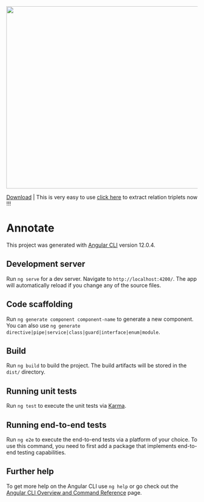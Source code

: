 <img src="https://user-images.githubusercontent.com/57747453/126824653-a9f35e25-e3df-4417-8e3d-01653bcffc0c.gif" width="1080" height="480">

[Download](https://github.com/abera87/annotate/raw/5e5f4598527c524f25b654c4ab6583043e6332d5/HowToUse/video.webm) |
This is very easy to use [click here](https://abera87.github.io/annotate/) to extract relation triplets now !!!

# Annotate

This project was generated with [Angular CLI](https://github.com/angular/angular-cli) version 12.0.4.

## Development server

Run `ng serve` for a dev server. Navigate to `http://localhost:4200/`. The app will automatically reload if you change any of the source files.

## Code scaffolding

Run `ng generate component component-name` to generate a new component. You can also use `ng generate directive|pipe|service|class|guard|interface|enum|module`.

## Build

Run `ng build` to build the project. The build artifacts will be stored in the `dist/` directory.

## Running unit tests

Run `ng test` to execute the unit tests via [Karma](https://karma-runner.github.io).

## Running end-to-end tests

Run `ng e2e` to execute the end-to-end tests via a platform of your choice. To use this command, you need to first add a package that implements end-to-end testing capabilities.

## Further help

To get more help on the Angular CLI use `ng help` or go check out the [Angular CLI Overview and Command Reference](https://angular.io/cli) page.
